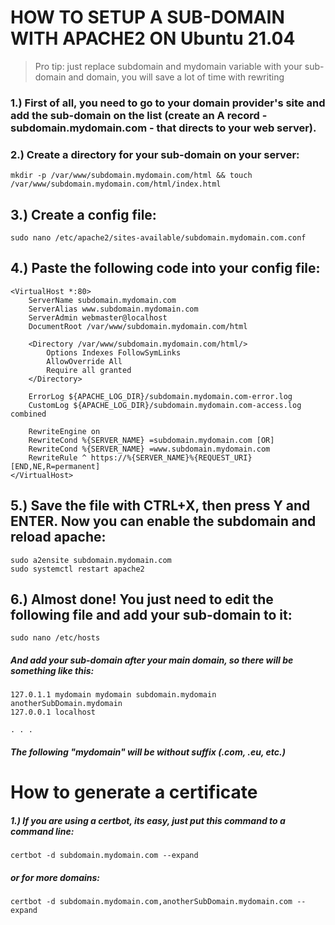 # HOW TO SETUP A SUB-DOMAIN WITH APACHE2 ON Ubuntu 21.04
> Pro tip: just replace subdomain and mydomain variable with your sub-domain and domain, you will save a lot of time with rewriting



### 1.) First of all, you need to go to your domain provider's site and add the sub-domain on the list (create an A record - subdomain.mydomain.com - that directs to your web server).

### 2.) Create a directory for your sub-domain on your server:
```
mkdir -p /var/www/subdomain.mydomain.com/html && touch /var/www/subdomain.mydomain.com/html/index.html
```

## 3.) Create a config file:
```
sudo nano /etc/apache2/sites-available/subdomain.mydomain.com.conf
```

## 4.) Paste the following code into your config file:

```
<VirtualHost *:80>
    ServerName subdomain.mydomain.com
    ServerAlias www.subdomain.mydomain.com
    ServerAdmin webmaster@localhost
    DocumentRoot /var/www/subdomain.mydomain.com/html

    <Directory /var/www/subdomain.mydomain.com/html/>
        Options Indexes FollowSymLinks
        AllowOverride All
        Require all granted
    </Directory>

    ErrorLog ${APACHE_LOG_DIR}/subdomain.mydomain.com-error.log
    CustomLog ${APACHE_LOG_DIR}/subdomain.mydomain.com-access.log combined
    
    RewriteEngine on
    RewriteCond %{SERVER_NAME} =subdomain.mydomain.com [OR]
    RewriteCond %{SERVER_NAME} =www.subdomain.mydomain.com
    RewriteRule ^ https://%{SERVER_NAME}%{REQUEST_URI} [END,NE,R=permanent]
</VirtualHost>
```

## 5.) Save the file with CTRL+X, then press Y and ENTER. Now you can enable the subdomain and reload apache:
```
sudo a2ensite subdomain.mydomain.com
sudo systemctl restart apache2
```

## 6.) Almost done! You just need to edit the following file and add your sub-domain to it:
```
sudo nano /etc/hosts
```

##### And add your sub-domain after your main domain, so there will be something like this:
```
127.0.1.1 mydomain mydomain subdomain.mydomain anotherSubDomain.mydomain
127.0.0.1 localhost

. . .
```

##### The following "mydomain" will be without suffix (.com, .eu, etc.)

# How to generate a certificate

##### 1.) If you are using a certbot, its easy, just put this command to a command line:
```
certbot -d subdomain.mydomain.com --expand
```
##### or for more domains:
```
certbot -d subdomain.mydomain.com,anotherSubDomain.mydomain.com --expand
```
